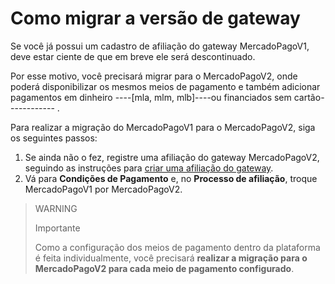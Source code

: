 # Como migrar a versão de gateway

Se você já possui um cadastro de afiliação do gateway MercadoPagoV1, deve estar ciente de que em breve ele será descontinuado. 

Por esse motivo, você precisará migrar para o MercadoPagoV2, onde poderá disponibilizar os mesmos meios de pagamento e também adicionar pagamentos em dinheiro ----[mla, mlm, mlb]----ou financiados sem cartão------------ . 

Para realizar a migração do MercadoPagoV1 para o MercadoPagoV2, siga os seguintes passos:

1. Se ainda não o fez, registre uma afiliação do gateway MercadoPagoV2, seguindo as instruções para [criar uma afiliação do gateway](/developers/pt/docs/vtex/integration/create-gateway-affiliation-v2).
2. Vá para **Condições de Pagamento** e, no **Processo de afiliação**, troque MercadoPagoV1 por MercadoPagoV2.

> WARNING
>
> Importante
>
> Como a configuração dos meios de pagamento dentro da plataforma é feita individualmente, você precisará **realizar a migração para o MercadoPagoV2 para cada meio de pagamento configurado**.


